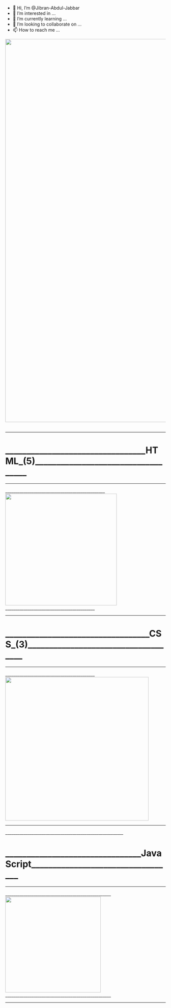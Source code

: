 - 👋 Hi, I’m @Jibran-Abdul-Jabbar
- 👀 I’m interested in ...
- 🌱 I’m currently learning ...
- 💞️ I’m looking to collaborate on ...
- 📫 How to reach me ...

<img src="https://encrypted-tbn0.gstatic.com/images?q=tbn:ANd9GcS2Dyi9oMobpvWCp7572QjypIiwMcA_LMbnGA&usqp=CAU" width="1200px" />
<br>
<br>
<div style="text-align: 'center';color:"red">
                                            <hr />
  <h1>_________________________________HTML_(5)___________________________________</h1>
                                            <hr />
_________________________________________________<img style="text-align: center;" src="https://imgs.developpaper.com/imgs/596704542-5d006e7389c90_articlex.gif" width="350px"/>____________________________________________
  <hr />
  <h1>__________________________________CSS_(3)____________________________________</h1>
                                                                                                                            <hr />
____________________________________________<img src="https://raw.github.com/luispadron/UICircularProgressRing/v1.1.7//GitHubAssets/demo.gif" style="text-align: center;" width="450px"/>
  <hr />__________________________________________________________
  <h1>________________________________JavaScript__________________________________</h1>
                                                                                                                                           <hr />
____________________________________________________<img style="text-align: center;" src="https://i.stack.imgur.com/kugNH.gif" width="300px"/>____________________________________________________
<hr />
</div>
<!---
jibranabduljabbar/jibranabduljabbar is a ✨ special ✨ repository because its `README.md` (this file) appears on your GitHub profile.
You can click the Preview link to take a look at your changes.
--->
